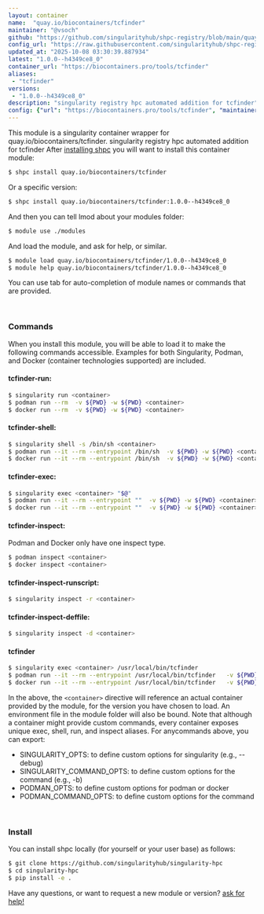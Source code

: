 ```yaml
---
layout: container
name:  "quay.io/biocontainers/tcfinder"
maintainer: "@vsoch"
github: "https://github.com/singularityhub/shpc-registry/blob/main/quay.io/biocontainers/tcfinder/container.yaml"
config_url: "https://raw.githubusercontent.com/singularityhub/shpc-registry/main/quay.io/biocontainers/tcfinder/container.yaml"
updated_at: "2025-10-08 03:30:39.887934"
latest: "1.0.0--h4349ce8_0"
container_url: "https://biocontainers.pro/tools/tcfinder"
aliases:
 - "tcfinder"
versions:
 - "1.0.0--h4349ce8_0"
description: "singularity registry hpc automated addition for tcfinder"
config: {"url": "https://biocontainers.pro/tools/tcfinder", "maintainer": "@vsoch", "description": "singularity registry hpc automated addition for tcfinder", "latest": {"1.0.0--h4349ce8_0": "sha256:b2c86fed4cb58b0107f6ec564cf00e29ce194d9165d06a24a62df0416552f7cb"}, "tags": {"1.0.0--h4349ce8_0": "sha256:b2c86fed4cb58b0107f6ec564cf00e29ce194d9165d06a24a62df0416552f7cb"}, "docker": "quay.io/biocontainers/tcfinder", "aliases": {"tcfinder": "/usr/local/bin/tcfinder"}}
---
```


This module is a singularity container wrapper for quay.io/biocontainers/tcfinder.
singularity registry hpc automated addition for tcfinder
After [installing shpc](#install) you will want to install this container module:


```bash
$ shpc install quay.io/biocontainers/tcfinder
```

Or a specific version:

```bash
$ shpc install quay.io/biocontainers/tcfinder:1.0.0--h4349ce8_0
```

And then you can tell lmod about your modules folder:

```bash
$ module use ./modules
```

And load the module, and ask for help, or similar.

```bash
$ module load quay.io/biocontainers/tcfinder/1.0.0--h4349ce8_0
$ module help quay.io/biocontainers/tcfinder/1.0.0--h4349ce8_0
```

You can use tab for auto-completion of module names or commands that are provided.

<br>

### Commands

When you install this module, you will be able to load it to make the following commands accessible.
Examples for both Singularity, Podman, and Docker (container technologies supported) are included.

#### tcfinder-run:

```bash
$ singularity run <container>
$ podman run --rm  -v ${PWD} -w ${PWD} <container>
$ docker run --rm  -v ${PWD} -w ${PWD} <container>
```

#### tcfinder-shell:

```bash
$ singularity shell -s /bin/sh <container>
$ podman run --it --rm --entrypoint /bin/sh  -v ${PWD} -w ${PWD} <container>
$ docker run --it --rm --entrypoint /bin/sh  -v ${PWD} -w ${PWD} <container>
```

#### tcfinder-exec:

```bash
$ singularity exec <container> "$@"
$ podman run --it --rm --entrypoint ""  -v ${PWD} -w ${PWD} <container> "$@"
$ docker run --it --rm --entrypoint ""  -v ${PWD} -w ${PWD} <container> "$@"
```

#### tcfinder-inspect:

Podman and Docker only have one inspect type.

```bash
$ podman inspect <container>
$ docker inspect <container>
```

#### tcfinder-inspect-runscript:

```bash
$ singularity inspect -r <container>
```

#### tcfinder-inspect-deffile:

```bash
$ singularity inspect -d <container>
```


#### tcfinder

```bash
$ singularity exec <container> /usr/local/bin/tcfinder
$ podman run --it --rm --entrypoint /usr/local/bin/tcfinder   -v ${PWD} -w ${PWD} <container> -c " $@"
$ docker run --it --rm --entrypoint /usr/local/bin/tcfinder   -v ${PWD} -w ${PWD} <container> -c " $@"
```



In the above, the `<container>` directive will reference an actual container provided
by the module, for the version you have chosen to load. An environment file in the
module folder will also be bound. Note that although a container
might provide custom commands, every container exposes unique exec, shell, run, and
inspect aliases. For anycommands above, you can export:

 - SINGULARITY_OPTS: to define custom options for singularity (e.g., --debug)
 - SINGULARITY_COMMAND_OPTS: to define custom options for the command (e.g., -b)
 - PODMAN_OPTS: to define custom options for podman or docker
 - PODMAN_COMMAND_OPTS: to define custom options for the command

<br>

### Install

You can install shpc locally (for yourself or your user base) as follows:

```bash
$ git clone https://github.com/singularityhub/singularity-hpc
$ cd singularity-hpc
$ pip install -e .
```

Have any questions, or want to request a new module or version? [ask for help!](https://github.com/singularityhub/singularity-hpc/issues)